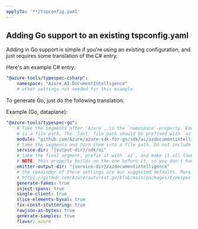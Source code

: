 ```yaml
---
applyTo: '**/tspconfig.yaml'
---
```


## Adding Go support to an existing tspconfig.yaml

Adding in Go support is simple if you're using an existing configuration, and just requires some translation of the C# entry.

Here's an example C# entry:

```yaml
"@azure-tools/typespec-csharp":
	namespace: "Azure.AI.DocumentIntelligence"
	# other settings not needed for this example.
```

To generate Go, just do the following translation:

Example (Go, dataplane):

```yaml
"@azure-tools/typespec-go":
    # Take the segments after `Azure`, in the `namespace` property. Each segment 
    # is a file path. The _last_ file path should be prefixed with `az`.
	module: "github.com/Azure/azure-sdk-for-go/sdk/ai/azdocumentintelligence"
    # take the segments and turn them into a file path. Do not include the final segment this time.
	service-dir: "{output-dir}/sdk/ai"
    # take the final segment, prefix it with `az`, and make it all lowercase. 
    # NOTE, this property builds on the one before it, so you don't have to add it again.
	emitter-output-dir: "{service-dir}/azdocumentintelligence"
    # the remainder of these settings are our suggested defaults. More information about each flag can be found here:
    # https://github.com/Azure/autorest.go/blob/main/packages/typespec-go/src/lib.ts
	generate-fakes: true
	inject-spans: true
	single-client: true
	slice-elements-byval: true
	fix-const-stuttering: true
	rawjson-as-bytes: true
	generate-samples: true
    flavor: azure
```
